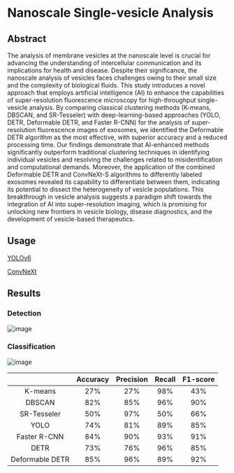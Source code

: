 # Nanoscale Single-vesicle Analysis
## Abstract
The analysis of membrane vesicles at the nanoscale level is crucial for advancing the understanding of intercellular communication and its implications for health and disease. Despite their significance, the nanoscale analysis of vesicles faces challenges owing to their small size and the complexity of biological fluids. This study introduces a novel approach that employs artificial intelligence (AI) to enhance the capabilities of super-resolution fluorescence microscopy for high-throughput single-vesicle analysis. By comparing classical clustering methods (K-means, DBSCAN, and SR-Tesseler) with deep-learning-based approaches (YOLO, DETR, Deformable DETR, and Faster R-CNN) for the analysis of super-resolution fluorescence images of exosomes, we identified the Deformable DETR algorithm as the most effective, with superior accuracy and a reduced processing time. Our findings demonstrate that AI-enhanced methods significantly outperform traditional clustering techniques in identifying individual vesicles and resolving the challenges related to misidentification and computational demands. Moreover, the application of the combined Deformable DETR and ConvNeXt-S algorithms to differently labeled exosomes revealed its capability to differentiate between them, indicating its potential to dissect the heterogeneity of vesicle populations. This breakthrough in vesicle analysis suggests a paradigm shift towards the integration of AI into super-resolution imaging, which is promising for unlocking new frontiers in vesicle biology, disease diagnostics, and the development of vesicle-based therapeutics.

## Usage

[YOLOv6](https://github.com/larpp/Nanoscale_Single-vesicle_Analysis/tree/main/YOLO)

[ConvNeXt](https://github.com/larpp/Nanoscale_Single-vesicle_Analysis/tree/main/ConvNeXt)

## Results

### Detection

![image](https://github.com/larpp/Nanoscale_Single-vesicle_Analysis/assets/87048326/af333f46-8963-4934-aac8-3662780df2e7)

### Classification

![image](https://github.com/larpp/Nanoscale_Single-vesicle_Analysis/assets/87048326/bfddb91c-caef-4e29-89c2-80ce32f4a7a4)

|   |Accuracy   |Precision   |Recall   |F1-score   |
|:---:|:---:|:---:|:---:|:---:|
|K-means   |27%   |27%   |98%   |43%   |
|DBSCAN   |82%   |85%   |96%   |90%   |
|SR-Tesseler   |50%   |97%   |50%   |66%   |
|YOLO   |74%   |81%   |89%   |85%   |
|Faster R-CNN   |84%   |90%   |93%   |91%   |
|DETR   |73%   |76%   |96%   |85%   |
|Deformable DETR   |85%   |96%   |89%   |92%   |

